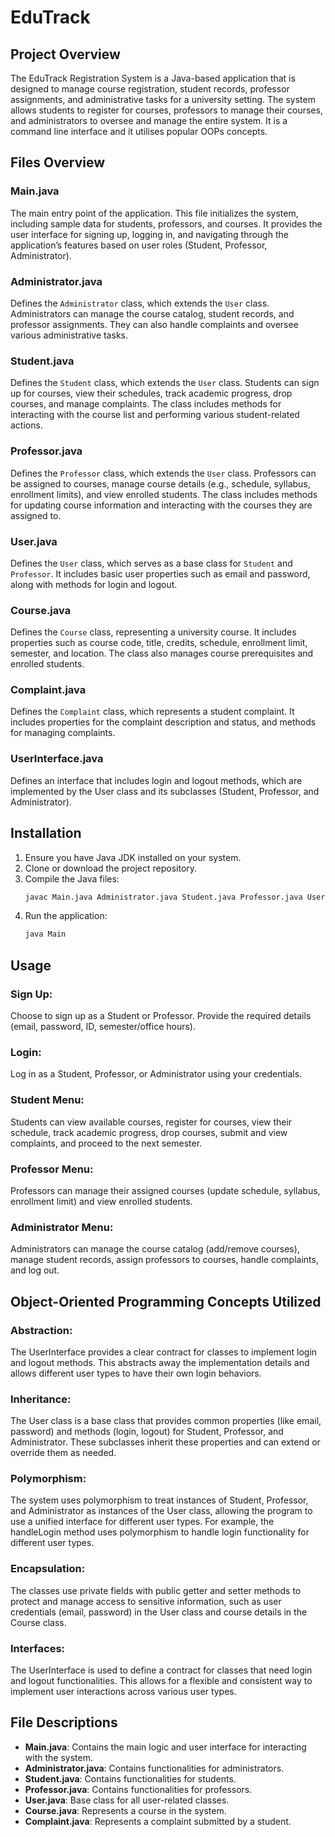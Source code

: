 # EduTrack

## Project Overview
The EduTrack Registration System is a Java-based application that is designed to manage course registration, student records, professor assignments, and administrative tasks for a university setting. The system allows students to register for courses, professors to manage their courses, and administrators to oversee and manage the entire system. It is a command line interface and it utilises popular OOPs concepts.

## Files Overview

### Main.java
The main entry point of the application. This file initializes the system, including sample data for students, professors, and courses. It provides the user interface for signing up, logging in, and navigating through the application’s features based on user roles (Student, Professor, Administrator).

### Administrator.java
Defines the `Administrator` class, which extends the `User` class. Administrators can manage the course catalog, student records, and professor assignments. They can also handle complaints and oversee various administrative tasks.

### Student.java
Defines the `Student` class, which extends the `User` class. Students can sign up for courses, view their schedules, track academic progress, drop courses, and manage complaints. The class includes methods for interacting with the course list and performing various student-related actions.

### Professor.java
Defines the `Professor` class, which extends the `User` class. Professors can be assigned to courses, manage course details (e.g., schedule, syllabus, enrollment limits), and view enrolled students. The class includes methods for updating course information and interacting with the courses they are assigned to.

### User.java
Defines the `User` class, which serves as a base class for `Student` and `Professor`. It includes basic user properties such as email and password, along with methods for login and logout.

### Course.java
Defines the `Course` class, representing a university course. It includes properties such as course code, title, credits, schedule, enrollment limit, semester, and location. The class also manages course prerequisites and enrolled students.

### Complaint.java
Defines the `Complaint` class, which represents a student complaint. It includes properties for the complaint description and status, and methods for managing complaints.

### UserInterface.java
Defines an interface that includes login and logout methods, which are implemented by the User class and its subclasses (Student, Professor, and Administrator).

## Installation
1. Ensure you have Java JDK installed on your system.
2. Clone or download the project repository.
3. Compile the Java files:
    ```sh
    javac Main.java Administrator.java Student.java Professor.java User.java Course.java Complaint.java
    ```
4. Run the application:
    ```sh
    java Main
    ```

## Usage

### Sign Up:
Choose to sign up as a Student or Professor. Provide the required details (email, password, ID, semester/office hours).
### Login:
Log in as a Student, Professor, or Administrator using your credentials.
### Student Menu:
Students can view available courses, register for courses, view their schedule, track academic progress, drop courses, submit and view complaints, and proceed to the next semester.
### Professor Menu:
Professors can manage their assigned courses (update schedule, syllabus, enrollment limit) and view enrolled students.
### Administrator Menu:
Administrators can manage the course catalog (add/remove courses), manage student records, assign professors to courses, handle complaints, and log out.

## Object-Oriented Programming Concepts Utilized

### Abstraction:
The UserInterface provides a clear contract for classes to implement login and logout methods. This abstracts away the implementation details and allows different user types to have their own login behaviors.

### Inheritance:
The User class is a base class that provides common properties (like email, password) and methods (login, logout) for Student, Professor, and Administrator. These subclasses inherit these properties and can extend or override them as needed.

### Polymorphism:
The system uses polymorphism to treat instances of Student, Professor, and Administrator as instances of the User class, allowing the program to use a unified interface for different user types. For example, the handleLogin method uses polymorphism to handle login functionality for different user types.

### Encapsulation:
The classes use private fields with public getter and setter methods to protect and manage access to sensitive information, such as user credentials (email, password) in the User class and course details in the Course class.

### Interfaces:
The UserInterface is used to define a contract for classes that need login and logout functionalities. This allows for a flexible and consistent way to implement user interactions across various user types.

## File Descriptions

- **Main.java**: Contains the main logic and user interface for interacting with the system.
- **Administrator.java**: Contains functionalities for administrators.
- **Student.java**: Contains functionalities for students.
- **Professor.java**: Contains functionalities for professors.
- **User.java**: Base class for all user-related classes.
- **Course.java**: Represents a course in the system.
- **Complaint.java**: Represents a complaint submitted by a student.


